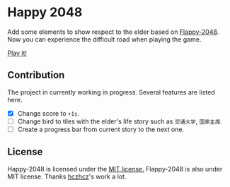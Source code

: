 # Happy 2048

Add some elements to show respect to the elder based on [Flappy-2048](https://github.com/hczhcz/Flappy-2048). Now you can experience the difficult road when playing the game.

[Play it!](http://blog.jasonqian.me/Happy-2048/)

## Contribution

The project in currently working in progress. Several features are listed here.

- [x] Change score to `+1s`.
- [ ] Change bird to tiles with the elder's life story such as `交通大学`, `国家主席`.
- [ ] Create a progress bar from current story to the next one.

## License

Happy-2048 is licensed under the [MIT license.](https://github.com/gabrielecirulli/2048/blob/master/LICENSE.txt)
Flappy-2048 is also under MIT license. Thanks [hczhcz](https://github.com/hczhcz)'s work a lot.
